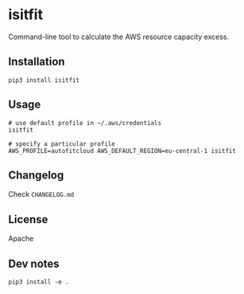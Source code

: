 # isitfit

Command-line tool to calculate the AWS resource capacity excess.


## Installation

```
pip3 install isitfit
```


## Usage

```
# use default profile in ~/.aws/credentials
isitfit

# specify a particular profile
AWS_PROFILE=autofitcloud AWS_DEFAULT_REGION=eu-central-1 isitfit
```

## Changelog

Check `CHANGELOG.md`


## License

Apache


## Dev notes

```
pip3 install -e .
```
